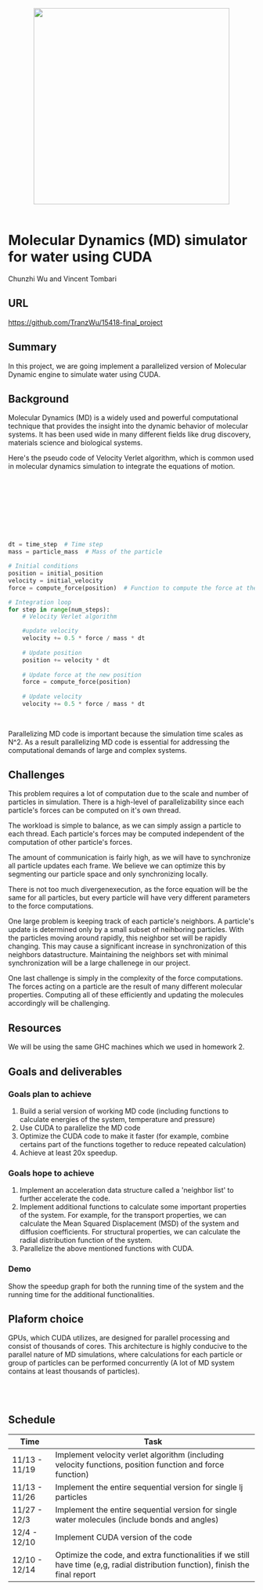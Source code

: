 

<div align="center">
  <img src="media/water.gif" style="width:400px;"><br><br>
</div>

# Molecular Dynamics (MD) simulator for water using CUDA
Chunzhi Wu and Vincent Tombari

## URL
https://github.com/TranzWu/15418-final_project


## Summary

In this project, we are going implement a parallelized version of Molecular Dynamic engine to simulate water using CUDA.

## Background

Molecular Dynamics (MD) is a widely used and powerful computational technique that provides the insight into the dynamic behavior of molecular systems. It has been used wide in many different fields like drug discovery, materials science and biological systems.

Here's the pseudo code of Velocity Verlet algorithm, which is common used in molecular dynamics simulation to integrate the equations of motion.
  
</br>
</br>
</br>
</br>
</br>
</br>

```python

dt = time_step  # Time step
mass = particle_mass  # Mass of the particle

# Initial conditions
position = initial_position
velocity = initial_velocity
force = compute_force(position)  # Function to compute the force at the initial position

# Integration loop
for step in range(num_steps):
    # Velocity Verlet algorithm

    #update velocity
    velocity += 0.5 * force / mass * dt
    
    # Update position
    position += velocity * dt
    
    # Update force at the new position
    force = compute_force(position)
    
    # Update velocity
    velocity += 0.5 * force / mass * dt
    
    
```
Parallelizing MD code is important because the simulation time scales as N^2. As a result parallelizing MD code is essential for addressing the computational demands of large and complex systems.


## Challenges

This problem requires a lot of computation due to the scale and number of particles in simulation. There is a high-level of parallelizability since each particle's forces can be computed on it's own thread. 

The workload is simple to balance, as we can simply assign a particle to each thread. Each particle's forces may be computed independent of the computation of other particle's forces.

The amount of communication is fairly high, as we will have to synchronize all particle updates each frame. We believe we can optimize this by segmenting our particle space and only synchronizing locally.

There is not too much divergenexecution, as the force equation will be the same for all particles, but every particle will have very different parameters to the force computations.

One large problem is keeping track of each particle's neighbors. A particle's update is determined only by a small subset of neihboring particles. With the particles moving around rapidly, this neighbor set will be rapidly changing. This may cause a significant increase in synchronization of this neighbors datastructure. Maintaining the neighbors set with minimal synchronization will be a large challenege in our project.

One last challenge is simply in the complexity of the force computations. The forces acting on a particle are the result of many different molecular properties. Computing all of these efficiently and updating the molecules accordingly will be challenging.


## Resources

We will be using the same GHC machines which we used in homework 2.


## Goals and deliverables

### Goals plan to achieve
1. Build a serial version of working MD code (including functions to calculate energies of the system, temperature and pressure)
2. Use CUDA to parallelize the MD code
3. Optimize the CUDA code to make it faster (for example, combine certains part of the functions together to reduce repeated calculation)
4. Achieve at least 20x speedup.

### Goals hope to achieve
1. Implement an acceleration data structure called a 'neighbor list' to further accelerate the code.
2. Implement additional functions to calculate some important properties of the system. For example, for the transport properties, we can calculate the Mean Squared Displacement (MSD) of the system and diffusion coefficients. For structural properties, we can calculate the radial distribution function of the system.
3. Parallelize the above mentioned functions with CUDA.

### Demo

Show the speedup graph for both the running time of the system and the running time for the additional functionalities.



## Plaform choice

GPUs, which CUDA utilizes, are designed for parallel processing and consist of thousands of cores. This architecture is highly conducive to the parallel nature of MD simulations, where calculations for each particle or group of particles can be performed concurrently (A lot of MD system contains at least thousands of particles).

</br>
</br>

## Schedule

| Time | Task| 
| -------- | -------- | 
| 11/13 - 11/19 | Implement velocity verlet algorithm (including velocity functions, position function and force function)| 
| 11/13 - 11/26 | Implement the entire sequential version for single lj particles| 
| 11/27 - 12/3 | Implement the entire sequential version for single water molecules (include bonds and angles) |
| 12/4 - 12/10 | Implement CUDA version of the code |
| 12/10 - 12/14 | Optimize the code, and extra functionalities if we still have time (e,g, radial distribution function), finish the final report |



